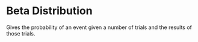 # Beta Distribution

Gives the probability of an event given a number of trials and the results of those trials. 

